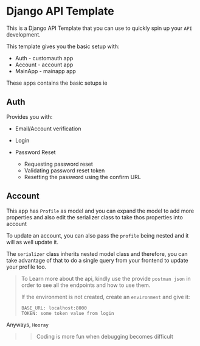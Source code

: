 # Django API Template

This is a Django API Template that you can use to quickly spin up your `API` development.

This template gives you the basic setup with:

- Auth - customauth app
- Account - account app
- MainApp - mainapp app

These apps contains the basic setups ie

## Auth
Provides you with:

- Email/Account verification
- Login
- Password Reset
  
    - Requesting password reset
    - Validating password reset token
    - Resetting the password using the confirm URL

## Account
This app has `Profile` as model and you can expand the model to add more properties and also edit the serializer class 
to take thos properties into account

To update an account, you can also pass the `profile` being nested and it will as well update it.

The `serializer` class inherits nested model class and therefore, you can take advantage of that to do a single query
from your frontend to update your profile too.

> To Learn more about the api, kindly use the provide `postman json` in order to see all the endpoints and how to use 
> them.
> 
> If the environment is not created, create an `environment` and give it: 
>   ```
> BASE_URL: localhost:8000
> TOKEN: some token value from login
> 

Anyways, `Hooray`


>> Coding is more fun when debugging becomes difficult